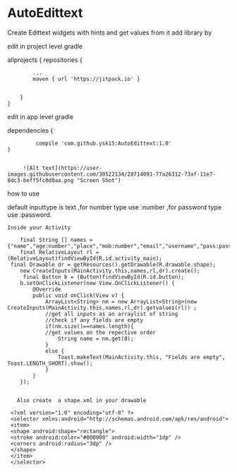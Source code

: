 # AutoEdittext
Create Edittext widgets with hints and get values from it
add library by

edit in project level gradle



allprojects {
		repositories {
		
			...
			maven { url 'https://jitpack.io' }
			
			
		}
	}
	
	
	
edit in app level gradle




dependencies {


	         compile 'com.github.ysk15:AutoEdittext:1.0'
	}
	
	
         ![Alt text](https://user-images.githubusercontent.com/30522134/28714091-77a26312-73af-11e7-8dc3-beff5fc0d0aa.png "Screen Shot")




how to use 


default inputtype is text ,for number type use <your hint here>:number ,for password type use  <your hint here>:password.


	
	Inside your Activity
	
        final String [] names = {"name","age:number","place","mob:number","email","username","pass:password"};
        final RelativeLayout rl = (RelativeLayout)findViewById(R.id.activity_main);
	 final Drawable dr = getResources().getDrawable(R.drawable.shape);
        new CreateInputs(MainActivity.this,names,rl,dr).create();
         final Button b = (Button)findViewById(R.id.button);
        b.setOnClickListener(new View.OnClickListener() {
            @Override
            public void onClick(View v) {
                ArrayList<String> nm = new ArrayList<String>(new CreateInputs(MainActivity.this,names,rl,dr).getvalues(rl)) ;
                //get all inputs as an arraylist of string
                //check if any fields are empty
                if(nm.size()==names.length){
                //get values on the repective order
                    String name = nm.get(0);
                }
                else {
                    Toast.makeText(MainActivity.this, "Fields are empty", Toast.LENGTH_SHORT).show();
                }
            }
        });
	
	
       Also create  a shape.xml in your drawable
       
     <?xml version="1.0" encoding="utf-8" ?> 
     <selector xmlns:android="http://schemas.android.com/apk/res/android">
     <item>
     <shape android:shape="rectangle">
     <stroke android:color="#000000" android:width="1dp" /> 
     <corners android:radius="3dp" /> 
     </shape>
     </item>
     </selector>














	
	
	
	
 
